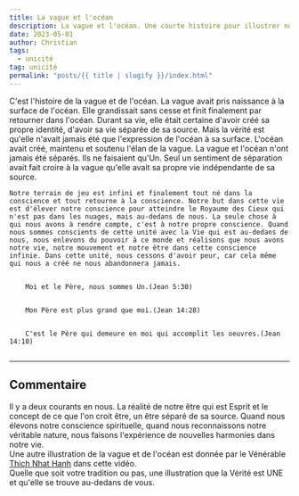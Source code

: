 ```yaml
---
title: La vague et l'océan
description: La vague et l'océan. Une courte histoire pour illustrer notre véritable nature
date: 2023-05-01
author: Christian
tags:
  - unicité
tag: unicité
permalink: "posts/{{ title | slugify }}/index.html"
---
```

C'est l'histoire de la vague et de l'océan. La vague avait pris naissance à la surface de l'océan. Elle grandissait sans cesse et finit finalement par retourner dans l'océan. Durant sa vie, elle était certaine d'avoir créé sa propre identité, d'avoir sa vie séparée de sa source. Mais la vérité est qu'elle n'avait jamais été que l'expression de l'océan à sa surface. L'océan avait créé, maintenu et soutenu l'élan de la vague. La vague et l'océan n'ont jamais été séparés. Ils ne faisaient qu'Un. Seul un sentiment de séparation avait fait croire à la vague qu'elle avait sa propre vie indépendante de sa source.



```
Notre terrain de jeu est infini et finalement tout né dans la conscience et tout retourne à la conscience. Notre but dans cette vie est d'élever notre conscience pour atteindre le Royaume des Cieux qui n'est pas dans les nuages, mais au-dedans de nous. La seule chose à qui nous avons à rendre compte, c'est à notre propre conscience. Quand nous sommes conscients de cette unité avec la Vie qui est au-dedans de nous, nous enlevons du pouvoir à ce monde et réalisons que nous avons notre vie, notre mouvement et notre être dans cette conscience infinie. Dans cette unité, nous cessons d'avoir peur, car cela même qui nous a créé ne nous abandonnera jamais.
```

<pre class="La Parole"><code>
	Moi et le Père, nous sommes Un.(Jean 5:30)

			
	Mon Père est plus grand que	moi.(Jean 14:28)

						
	C'est le Père qui demeure en moi qui accomplit les oeuvres.(Jean 14:10)	
				
</code></pre>


<hr>

## Commentaire

Il y a deux courants en nous. La réalité de notre être qui est Esprit et le concept de ce que l'on croit être, un être séparé de sa source. Quand nous élevons notre conscience spirituelle, quand nous reconnaissons notre véritable nature, nous faisons l'expérience de nouvelles harmonies dans notre vie. <br>
Une autre illustration de la vague et de l'océan est donnée par le Vénérable <a href="https://www.youtube.com/embed/T9SwA6OC3Fg" target="_blank">Thich Nhat Hanh</a> dans cette vidéo. <br>
Quelle que soit votre tradition ou pas, une illustration que la Vérité est UNE et qu'elle se trouve au-dedans de vous.




